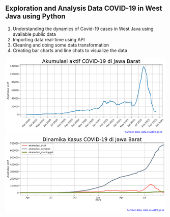 ## Exploration and Analysis Data COVID-19 in West Java using Python
1. Understanding the dynamics of Covid-19 cases in West Java using available public data
2. Importing data real-time using API
3. Cleaning and doing some data transformation
4. Creating bar charts and line chats to visualize the data
    
<img src="https://github.com/virarkh/COVID-19/blob/master/IMG/Akumulasi_Aktif.png" width="600"> 
<img src="https://github.com/virarkh/COVID-19/blob/master/IMG/Dinamika_Kasus.png" width="600">
